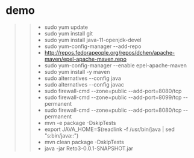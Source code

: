 # demo

>> * sudo yum update
>> * sudo yum install git
>> * sudo yum install java-11-openjdk-devel
>> * sudo yum-config-manager --add-repo
>> * http://repos.fedorapeople.org/repos/dchen/apache-maven/epel-apache-maven.repo
>> * sudo yum-config-manager --enable epel-apache-maven
>> * sudo yum install -y maven
>> * sudo alternatives --config java
>> * sudo alternatives --config javac
>> * sudo firewall-cmd --zone=public --add-port=8080/tcp
>> * sudo firewall-cmd --zone=public --add-port=8099/tcp --permanent
>> * sudo firewall-cmd --zone=public --add-port=8080/tcp --permanent
>> * mvn -e package -DskipTests
>> * export JAVA_HOME=$(readlink -f /usr/bin/java | sed "s:bin/java::")
>> * mvn clean package -DskipTests
>> * java -jar Reto3-0.0.1-SNAPSHOT.jar
